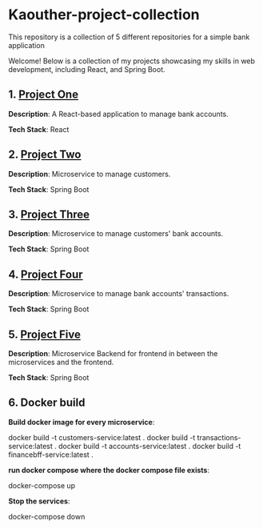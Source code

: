 # Kaouther-project-collection
This repository is a collection of 5 different repositories for a simple bank application

Welcome! Below is a collection of my projects showcasing my skills in web development, including React, and Spring Boot.

## 1. [Project One](https://github.com/kaouther24/accounts-management-ui)
**Description**: A React-based application to manage bank accounts.

**Tech Stack**: React

## 2. [Project Two](https://github.com/kaouther24/customersService)
**Description**: Microservice to manage customers.

**Tech Stack**: Spring Boot

## 3. [Project Three](https://github.com/kaouther24/accountsService)
**Description**: Microservice to manage customers' bank accounts.

**Tech Stack**: Spring Boot

## 4. [Project Four](https://github.com/kaouther24/transactionsService)
**Description**: Microservice to manage bank accounts' transactions.

**Tech Stack**: Spring Boot

## 5. [Project Five](https://github.com/kaouther24/financeBFF)
**Description**: Microservice Backend for frontend in between the microservices and the frontend.

**Tech Stack**: Spring Boot

## 6. Docker build
**Build docker image for every microservice**:

docker build -t customers-service:latest .
docker build -t transactions-service:latest .
docker build -t accounts-service:latest .
docker build -t financebff-service:latest .


**run docker compose where the docker compose file exists**:

docker-compose up

**Stop the services**: 

docker-compose down
